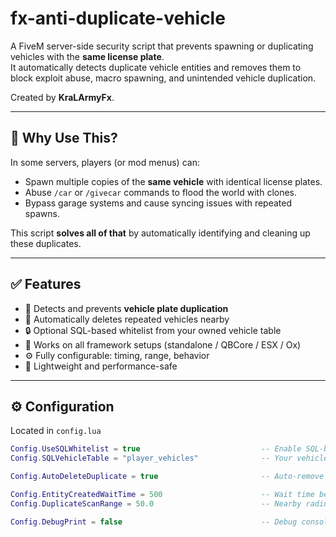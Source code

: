 # fx-anti-duplicate-vehicle

A FiveM server-side security script that prevents spawning or duplicating vehicles with the **same license plate**.  
It automatically detects duplicate vehicle entities and removes them to block exploit abuse, macro spawning, and unintended vehicle duplication.

Created by **KraLArmyFx**.

---

## 🚧 Why Use This?

In some servers, players (or mod menus) can:

- Spawn multiple copies of the **same vehicle** with identical license plates.
- Abuse `/car` or `/givecar` commands to flood the world with clones.
- Bypass garage systems and cause syncing issues with repeated spawns.

This script **solves all of that** by automatically identifying and cleaning up these duplicates.

---

## ✅ Features

- 🛑 Detects and prevents **vehicle plate duplication**
- 🧹 Automatically deletes repeated vehicles nearby
- 🔒 Optional SQL-based whitelist from your owned vehicle table
- 🔁 Works on all framework setups (standalone / QBCore / ESX / Ox)
- ⚙️ Fully configurable: timing, range, behavior
- 🧼 Lightweight and performance-safe

---

## ⚙️ Configuration

Located in `config.lua`

```lua
Config.UseSQLWhitelist = true                           -- Enable SQL-based plate whitelist
Config.SQLVehicleTable = "player_vehicles"              -- Your vehicle ownership table

Config.AutoDeleteDuplicate = true                       -- Auto-remove duplicate vehicle

Config.EntityCreatedWaitTime = 500                      -- Wait time before checking (in ms)
Config.DuplicateScanRange = 50.0                        -- Nearby radius to check for same plate

Config.DebugPrint = false                               -- Debug console logging
